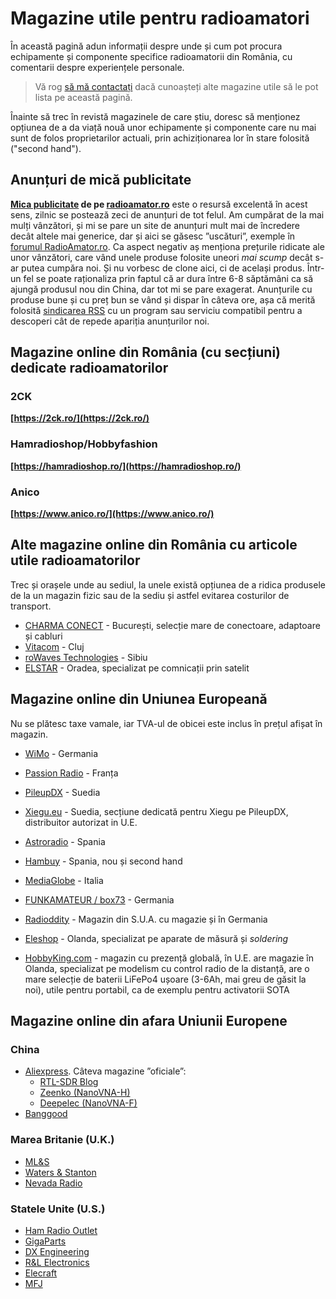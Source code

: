 # Magazine utile pentru radioamatori

În această pagină adun informații despre unde și cum pot procura echipamente și componente specifice radioamatorii din România, cu comentarii despre experiențele personale.

> Vă rog [să mă contactați](./index.md#contact) dacă cunoașteți alte magazine utile să le pot lista pe această pagină.

Înainte să trec în revistă magazinele de care știu, doresc să menționez opțiunea de a da viață nouă unor echipamente și componente care nu mai sunt de folos proprietarilor actuali, prin achiziționarea lor în stare folosită ("second hand").

## Anunțuri de mică publicitate

**[Mica publicitate](https://www.radioamator.ro/mp/mp.php?a=1) de pe [radioamator.ro](https://www.radioamator.ro/)** este o resursă excelentă în acest sens, zilnic se postează zeci de anunțuri de tot felul. Am cumpărat de la mai mulți vânzători, și mi se pare un site de anunțuri mult mai de încredere decât altele mai generice, dar și aici se găsesc ”uscături”, exemple în [forumul RadioAmator.ro](https://www.radioamator.ro/forum/viewtopic.php?f=21&t=1352). Ca aspect negativ aș menționa prețurile ridicate ale unor vânzători, care vând unele produse folosite uneori *mai scump* decât s-ar putea cumpăra noi. Și nu vorbesc de clone aici, ci de același produs. Într-un fel se poate raționaliza prin faptul că ar dura între 6-8 săptămâni ca să ajungă produsul nou din China, dar tot mi se pare exagerat. Anunțurile cu produse bune și cu preț bun se vând și dispar în câteva ore, așa că merită folosită [sindicarea RSS](https://www.radioamator.ro/rss/mp.xml) cu un program sau serviciu compatibil pentru a descoperi cât de repede apariția anunțurilor noi.

## Magazine online din România (cu secțiuni) dedicate radioamatorilor

### 2CK

**[https://2ck.ro/](https://2ck.ro/)**

### Hamradioshop/Hobbyfashion

**[https://hamradioshop.ro/](https://hamradioshop.ro/)**

### Anico

**[https://www.anico.ro/](https://www.anico.ro/)**

## Alte magazine online din România cu articole utile radioamatorilor

Trec și orașele unde au sediul, la unele există opțiunea de a ridica produsele de la un magazin fizic sau de la sediu și astfel evitarea costurilor de transport.

- [CHARMA CONECT](http://www.charma.ro/) - București, selecție mare de conectoare, adaptoare și cabluri
- [Vitacom](https://www.vitacom.ro/) - Cluj
- [roWaves Technologies](https://rowaves.com/ro/magazin/) - Sibiu
- [ELSTAR](https://www.elstar.ro/) - Oradea, specializat pe comnicații prin satelit

## Magazine online din Uniunea Europeană

Nu se plătesc taxe vamale, iar TVA-ul de obicei este inclus în prețul afișat în magazin.

- [WiMo](https://www.wimo.com/en/) - Germania
- [Passion Radio](https://www.passion-radio.com/) - Franța
- [PileupDX](https://pileupdx.com/) - Suedia
- [Xiegu.eu](https://xiegu.eu/) - Suedia, secțiune dedicată pentru Xiegu pe PileupDX, distribuitor autorizat in U.E.
- [Astroradio](https://www.astroradio.com/en/) - Spania
- [Hambuy](https://www.hambuy.es/) - Spania, nou și second hand
- [MediaGlobe](https://www.mediaglobe.it/) - Italia
- [FUNKAMATEUR / box73](https://www.box73.de/) - Germania
- [Radioddity](https://www.radioddity.com/) - Magazin din S.U.A. cu magazie și în Germania

- [Eleshop](https://eleshop.eu/) - Olanda, specializat pe aparate de măsură și *soldering*
- [HobbyKing.com](https://hobbyking.com/) - magazin cu prezență globală, în U.E. are magazie în Olanda, specializat pe modelism cu control radio de la distanță, are o mare selecție de baterii LiFePo4 ușoare (3-6Ah, mai greu de găsit la noi), utile pentru portabil, ca de exemplu pentru activatorii SOTA

## Magazine online din afara Uniunii Europene

### China

- [Aliexpress](https://aliexpress.com/). Câteva magazine ”oficiale”:
  - [RTL-SDR Blog](https://www.aliexpress.com/store/4523039)
  - [Zeenko (NanoVNA-H)](https://zeenko.aliexpress.com/store/5800447)
  - [Deepelec (NanoVNA-F)](https://deepelec.aliexpress.com/store/5498043)
- [Banggood](https://www.banggood.com/)

### Marea Britanie (U.K.)

- [ML&S](https://www.hamradio.co.uk/)
- [Waters & Stanton](https://hamradiostore.co.uk/)
- [Nevada Radio](https://www.nevadaradio.co.uk/)

### Statele Unite (U.S.)

- [Ham Radio Outlet](https://www.hamradio.com/)
- [GigaParts](https://www.gigaparts.com/)
- [DX Engineering](https://www.dxengineering.com/)
- [R&L Electronics](https://store2.rlham.com/shop/catalog/index.php)
- [Elecraft](https://elecraft.com/)
- [MFJ](https://mfjenterprises.com/)
